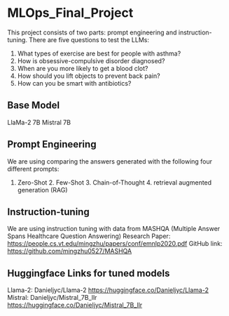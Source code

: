 # MLOps_Final_Project

This project consists of two parts: prompt engineering and instruction-tuning. There are five questions to test the LLMs:

1. What types of exercise are best for people with asthma?
2. How is obsessive-compulsive disorder diagnosed?
3. When are you more likely to get a blood clot?
4. How should you lift objects to prevent back pain?
5. How can you be smart with antibiotics?

## Base Model
LlaMa-2 7B
Mistral 7B

## Prompt Engineering
We are using comparing the answers generated with the following four different prompts:
1. Zero-Shot 2. Few-Shot 3. Chain-of-Thought 4. retrieval augmented generation (RAG)
   
## Instruction-tuning
We are using instruction tuning with data from MASHQA (Multiple Answer Spans Healthcare Question Answering) Research Paper: https://people.cs.vt.edu/mingzhu/papers/conf/emnlp2020.pdf
GitHub link: https://github.com/mingzhu0527/MASHQA

## Huggingface Links for tuned models

Llama-2: Danieljyc/Llama-2
  https://huggingface.co/Danieljyc/Llama-2
Mistral: Danieljyc/Mistral_7B_llr
  https://huggingface.co/Danieljyc/Mistral_7B_llr
